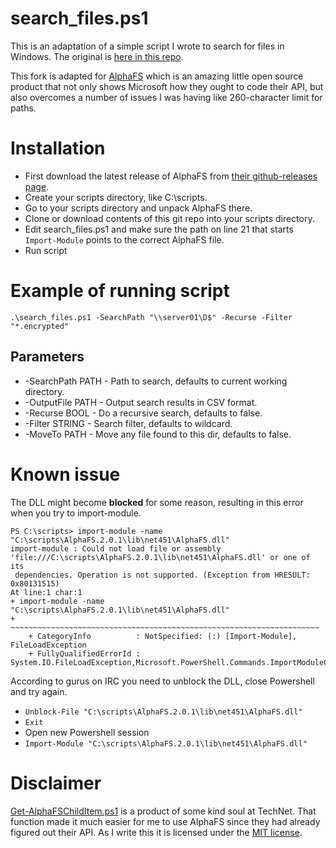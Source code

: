 # search\_files.ps1

This is an adaptation of a simple script I wrote to search for files in Windows. The original is [here in this repo](https://github.com/stemid/devops/).

This fork is adapted for [AlphaFS](https://github.com/alphaleonis/AlphaFS/) which is an amazing little open source product that not only shows Microsoft how they ought to code their API, but also overcomes a number of issues I was having like 260-character limit for paths.

# Installation

  - First download the latest release of AlphaFS from [their github-releases page](https://github.com/alphaleonis/AlphaFS/releases). 
  - Create your scripts directory, like C:\scripts.
  - Go to your scripts directory and unpack AlphaFS there.
  - Clone or download contents of this git repo into your scripts directory.
  - Edit search\_files.ps1 and make sure the path on line 21 that starts ``Import-Module`` points to the correct AlphaFS file.
  - Run script

# Example of running script

    .\search_files.ps1 -SearchPath "\\server01\D$" -Recurse -Filter "*.encrypted"

## Parameters

  * -SearchPath PATH - Path to search, defaults to current working directory.
  * -OutputFile PATH - Output search results in CSV format.
  * -Recurse BOOL - Do a recursive search, defaults to false.
  * -Filter STRING - Search filter, defaults to wildcard.
  * -MoveTo PATH - Move any file found to this dir, defaults to false.

# Known issue

The DLL might become **blocked** for some reason, resulting in this error when you try to import-module. 

    PS C:\scripts> import-module -name "C:\scripts\AlphaFS.2.0.1\lib\net451\AlphaFS.dll"
    import-module : Could not load file or assembly 'file:///C:\scripts\AlphaFS.2.0.1\lib\net451\AlphaFS.dll' or one of its
     dependencies. Operation is not supported. (Exception from HRESULT: 0x80131515)
    At line:1 char:1
    + import-module -name "C:\scripts\AlphaFS.2.0.1\lib\net451\AlphaFS.dll"
    + ~~~~~~~~~~~~~~~~~~~~~~~~~~~~~~~~~~~~~~~~~~~~~~~~~~~~~~~~~~~~~~~~~~~~~
        + CategoryInfo          : NotSpecified: (:) [Import-Module], FileLoadException
        + FullyQualifiedErrorId : System.IO.FileLoadException,Microsoft.PowerShell.Commands.ImportModuleCommand

According to gurus on IRC you need to unblock the DLL, close Powershell and try again. 

  * `Unblock-File "C:\scripts\AlphaFS.2.0.1\lib\net451\AlphaFS.dll"`
  * `Exit`
  * Open new Powershell session
  * `Import-Module "C:\scripts\AlphaFS.2.0.1\lib\net451\AlphaFS.dll"`

# Disclaimer

[Get-AlphaFSChildItem.ps1](https://gallery.technet.microsoft.com/Get-AlphaFSChildItems-ff95f60f) is a product of some kind soul at TechNet. That function made it much easier for me to use AlphaFS since they had already figured out their API. As I write this it is licensed under the [MIT license](https://opensource.org/licenses/MIT).
